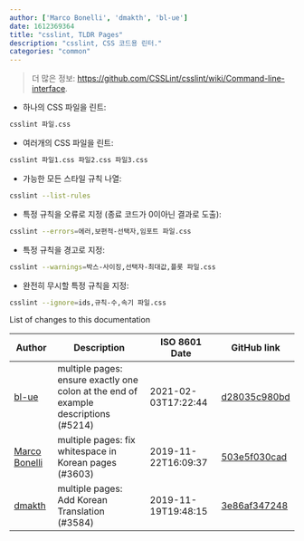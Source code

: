 ```yaml
---
author: ['Marco Bonelli', 'dmakth', 'bl-ue']
date: 1612369364
title: "csslint, TLDR Pages"
description: "csslint, CSS 코드용 린터."
categories: "common"
---
```

> 더 많은 정보: <https://github.com/CSSLint/csslint/wiki/Command-line-interface>.

- 하나의 CSS 파일을 린트:

```bash
csslint 파일.css
```

- 여러개의 CSS 파일을 린트:

```bash
csslint 파일1.css 파일2.css 파일3.css
```

- 가능한 모든 스타일 규칙 나열:

```bash
csslint --list-rules
```

- 특정 규칙을 오류로 지정 (종료 코드가 0이아닌 결과로 도출):

```bash
csslint --errors=에러,보편적-선택자,임포트 파일.css
```

- 특정 규칙을 경고로 지정:

```bash
csslint --warnings=박스-사이징,선택자-최대값,플롯 파일.css
```

- 완전히 무시할 특정 규칙을 지정:

```bash
csslint --ignore=ids,규칙-수,속기 파일.css
```
List of changes to this documentation


Author | Description | ISO 8601 Date | GitHub link
------|-----|-----|-----
[bl-ue](mailto:54780737+bl-ue@users.noreply.github.com) | multiple pages: ensure exactly one colon at the end of example descriptions (#5214) | 2021-02-03T17:22:44 | [d28035c980bd](https://github.com/tldr-pages/tldr/commit/d28035c980bde01b9168e76442fe564dc82ae5b7)
[Marco Bonelli](mailto:mebeim@users.noreply.github.com) | multiple pages: fix whitespace in Korean pages (#3603) | 2019-11-22T16:09:37 | [503e5f030cad](https://github.com/tldr-pages/tldr/commit/503e5f030cada020dd32b7d2bef431e2e8b5b2d8)
[dmakth](mailto:49394293+dmakth@users.noreply.github.com) | multiple pages: Add Korean Translation (#3584) | 2019-11-19T19:48:15 | [3e86af347248](https://github.com/tldr-pages/tldr/commit/3e86af347248ab317195c5106a2aee9d8897c9ea)

